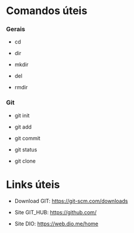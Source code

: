 # Comandos úteis

### Gerais

- cd

- dir

- mkdir

- del

- rmdir

### Git

- git init

- git add

- git commit

- git status

- git clone

# Links úteis

- Download GIT: https://git-scm.com/downloads

- Site GIT_HUB: https://github.com/

- Site DIO: https://web.dio.me/home

